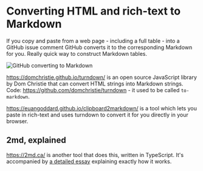 # Converting HTML and rich-text to Markdown

If you copy and paste from a web page - including a full table - into a GitHub issue comment GitHub converts it to the corresponding Markdown for you. Really quick way to construct Markdown tables.

![GitHub converting to Markdown](https://cdn.jsdelivr.net/gh/mopig/oss@master/uPic/202104/ESzTwD.jpg)

https://domchristie.github.io/turndown/ is an open source JavaScript library by Dom Christie that can convert HTML strings into Markdown strings. Code: https://github.com/domchristie/turndown - it used to be called `to-markdown`.

https://euangoddard.github.io/clipboard2markdown/ is a tool which lets you paste in rich-text and uses turndown to convert it for you directly in your browser.

## 2md, explained

https://2md.ca/ is another tool that does this, written in TypeScript. It's accompanied by [a detailed essay](https://2md.ca/how-it-works) explaining exactly how it works.
